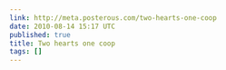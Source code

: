 ```yaml
---
link: http://meta.posterous.com/two-hearts-one-coop
date: 2010-08-14 15:17 UTC
published: true
title: Two hearts one coop
tags: []
---
```



